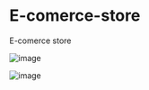 # E-comerce-store
E-comerce store


![image](https://github.com/IgorPavlov00/E-comerce-store/assets/103071674/a8dc9e2d-9b3d-4942-9aa9-7ee17fdee0b4)



![image](https://github.com/IgorPavlov00/E-comerce-store/assets/103071674/ea9564d5-14e8-423c-a2e9-7b3d5794fbac)


